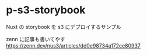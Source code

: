 # p-s3-storybook

Nuxt の storybook を s3 にデプロイするサンプル

zenn に記事も書いてやす
https://zenn.dev/nus3/articles/dd0e98734a172ce80937
